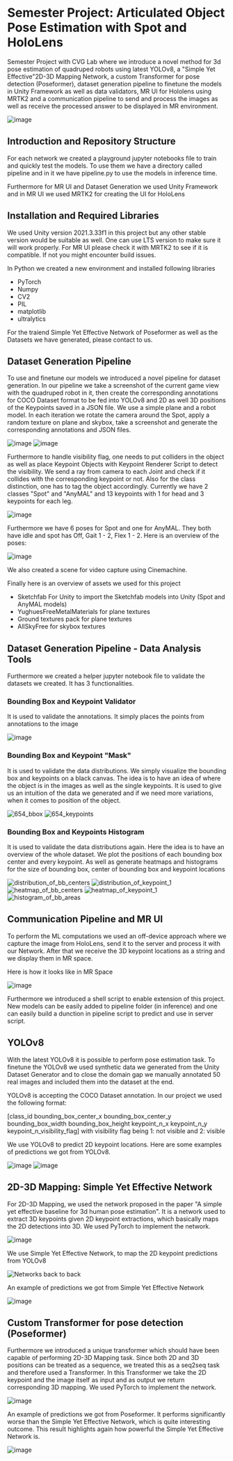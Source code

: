 # Semester Project: Articulated Object Pose Estimation with Spot and HoloLens
Semester Project with CVG Lab where we introduce a novel method for 3d pose estimation of quadruped robots using latest YOLOv8, a "Simple Yet Effective"2D-3D Mapping Network, a custom Transformer for pose detection (Poseformer), dataset generation pipeline to finetune the models in Unity Framework as well as data validators, MR UI for Hololens using MRTK2 and a communication pipeline to send and process the images as well as receive the processed answer to be displayed in MR environment.

![image](https://github.com/sarpermelikertekin/semester-project-Articulated-Object-Pose-Estimation-with-Spot-and-HoloLens/assets/49168444/90496aff-5b4f-426d-a3be-7ec04833e7ec)

## Introduction and Repository Structure
For each network we created a playground jupyter notebooks file to train and quickly test the models. To use them we have a directory called pipeline and in it we have pipeline.py to use the models in inference time.

Furthermore for MR UI and Dataset Generation we used Unity Framework and in MR UI we used MRTK2 for creating the UI for HoloLens

## Installation and Required Libraries
We used Unity version 2021.3.33f1 in this project but any other stable version would be suitable as well. One can use LTS version to make sure it will work properly. For MR UI please check it with MRTK2 to see if it is compatible. If not you might encounter build issues.

In Python we created a new environment and installed following libraries
- PyTorch
- Numpy
- CV2
- PIL
- matplotlib
- ultralytics

For the traiend Simple Yet Effective Network of Poseformer as well as the Datasets we have generated, please contact to us.

## Dataset Generation Pipeline
To use and finetune our models we introduced a novel pipeline for dataset generation. In our pipeline we take a screenshot of the current game view with the quadruped robot in it, then create the corresponding annotations for COCO Dataset format to be fed into YOLOv8 and 2D as well 3D positions of the Keypoints saved in a JSON file. We use a simple plane and a robot model. In each iteration we rotate the camera around the Spot, apply a random texture on plane and skybox, take a screenshot and generate the corresponding annotations and JSON files.

![image](https://github.com/sarpermelikertekin/semester-project-Articulated-Object-Pose-Estimation-with-Spot-and-HoloLens/assets/49168444/78e0a860-15e4-40a1-8caa-2bec0dc9ee32)
![image](https://github.com/sarpermelikertekin/semester-project-Articulated-Object-Pose-Estimation-with-Spot-and-HoloLens/assets/49168444/5aaa9a34-452c-4a3e-94da-07e3db28cf93)

Furthermore to handle visibility flag, one needs to put colliders in the object as well as place Keypoint Objects with Keypoint Renderer Script to detect the visibility. We send a ray from camera to each Joint and check if it collides with the corresponding keypoint or not. Also for the class distinction, one has to tag the object accordingly. Currently we have 2 classes "Spot" and "AnyMAL" and 13 keypoints with 1 for head and 3 keypoints for each leg.

![image](https://github.com/sarpermelikertekin/semester-project-Articulated-Object-Pose-Estimation-with-Spot-and-HoloLens/assets/49168444/11306267-62b9-499c-85ed-1bb6569af262)

Furthermore we have 6 poses for Spot and one for AnyMAL. They both have idle and spot has Off, Gait 1 - 2, Flex 1 - 2. Here is an overview of the poses:

![image](https://github.com/sarpermelikertekin/semester-project-Articulated-Object-Pose-Estimation-with-Spot-and-HoloLens/assets/49168444/ccee7b4d-3a31-4cd5-9af6-18ab123b250e)

We also created a scene for video capture using Cinemachine.

Finally here is an overview of assets we used for this project
- Sketchfab For Unity to import the Sketchfab models into Unity (Spot and AnyMAL models)
- YughuesFreeMetalMaterials for plane textures
- Ground textures pack for plane textures
- AllSkyFree for skybox textures

## Dataset Generation Pipeline - Data Analysis Tools
Furthermore we created a helper jupyter notebook file to validate the datasets we created. It has 3 functionalities.

### Bounding Box and Keypoint Validator
It is used to validate the annotations. It simply places the points from annotations to the image

![image](https://github.com/sarpermelikertekin/semester-project-Articulated-Object-Pose-Estimation-with-Spot-and-HoloLens/assets/49168444/56c64aac-2f6d-433a-9184-fdc99ab30bfe)

### Bounding Box and Keypoint "Mask"
It is used to validate the data distributions. We simply visualize the bounding box and keypoints on a black canvas. The idea is to have an idea of where the object is in the images as well as the single keypoints. It is used to give us an intuition of the data we generated and if we need more variations, when it comes to position of the object.

![654_bbox](https://github.com/sarpermelikertekin/semester-project-Articulated-Object-Pose-Estimation-with-Spot-and-HoloLens/assets/49168444/73138f03-295b-43b0-b04e-4347b5f0bb0a)
![654_keypoints](https://github.com/sarpermelikertekin/semester-project-Articulated-Object-Pose-Estimation-with-Spot-and-HoloLens/assets/49168444/41b8bbbe-d134-409e-9cff-11d2736b76fa)

### Bounding Box and Keypoints Histogram
It is used to validate the data distributions again. Here the idea is to have an overview of the whole dataset. We plot the positions of each bounding box center and every keypoint. As well as generate heatmaps and histograms for the size of bounding box, center of bounding box and keypoint locations

![distribution_of_bb_centers](https://github.com/sarpermelikertekin/semester-project-Articulated-Object-Pose-Estimation-with-Spot-and-HoloLens/assets/49168444/19095625-fb2b-4c9e-8102-c64b2d64adbf)
![distribution_of_keypoint_1](https://github.com/sarpermelikertekin/semester-project-Articulated-Object-Pose-Estimation-with-Spot-and-HoloLens/assets/49168444/74cbf26f-2bd1-4f33-ab2e-7aca49ed235d)
![heatmap_of_bb_centers](https://github.com/sarpermelikertekin/semester-project-Articulated-Object-Pose-Estimation-with-Spot-and-HoloLens/assets/49168444/39e13692-50a1-457c-a958-a92e4852fbb1)
![heatmap_of_keypoint_1](https://github.com/sarpermelikertekin/semester-project-Articulated-Object-Pose-Estimation-with-Spot-and-HoloLens/assets/49168444/ea6bd57f-9f5f-4336-b2fa-ebb02b025f8f)
![histogram_of_bb_areas](https://github.com/sarpermelikertekin/semester-project-Articulated-Object-Pose-Estimation-with-Spot-and-HoloLens/assets/49168444/b8a107ac-0585-4b48-a840-1d1fc46dd4bf)

## Communication Pipeline and MR UI
To perform the ML computations we used an off-device approach where we capture the image from HoloLens, send it to the server and process it with our Network. After that we receive the 3D keypoint locations as a string and we display them in MR space.

Here is how it looks like in MR Space

![image](https://github.com/sarpermelikertekin/semester-project-Articulated-Object-Pose-Estimation-with-Spot-and-HoloLens/assets/49168444/eb6aac49-9c3a-42ef-83d6-cf032c107d14)

Furthermore we introduced a shell script to enable extension of this project. New models can be easily added to pipeline folder (in inference) and one can easily build a dunction in pipeline script to predict and use in server script.

## YOLOv8
With the latest YOLOv8 it is possible to perform pose estimation task. To finetune the YOLOv8 we used synthetic data we generated from the Unity Dataset Generator and to close the domain gap we manually annotated 50 real images and included them into the dataset at the end.

YOLOv8 is accepting the COCO Dataset annotation. In our project we used the following format: 

[class_id bounding_box_center_x bounding_box_center_y bounding_box_width bounding_box_height keypoint_n_x keypoint_n_y keypoint_n_visibility_flag] with visibility flag being 1: not visible and 2: visible

We use YOLOv8 to predict 2D keypoint locations. Here are some examples of predictions we got from YOLOv8.

![image](https://github.com/sarpermelikertekin/semester-project-Articulated-Object-Pose-Estimation-with-Spot-and-HoloLens/assets/49168444/1b413b26-f4f8-420d-b227-e33fe83ad1fd)
![image](https://github.com/sarpermelikertekin/semester-project-Articulated-Object-Pose-Estimation-with-Spot-and-HoloLens/assets/49168444/87884a8a-ca38-45ad-902c-b339a6b91690)


## 2D-3D Mapping: Simple Yet Effective Network
For 2D-3D Mapping, we used the network proposed in the paper "A simple yet effective baseline for 3d human pose estimation". It is a network used to extract 3D keypoints given 2D keypoint extractions, which basically maps the 2D detections into 3D. We used PyTorch to implement the network.

![image](https://github.com/sarpermelikertekin/semester-project-Articulated-Object-Pose-Estimation-with-Spot-and-HoloLens/assets/49168444/3b5e9430-2123-42f4-99e1-acb732a81537)

We use Simple Yet Effective Network, to map the 2D keypoint predictions from YOLOv8 

![Networks back to back](https://github.com/sarpermelikertekin/semester-project-Articulated-Object-Pose-Estimation-with-Spot-and-HoloLens/assets/49168444/345050d5-40ca-4f4d-9677-2d445f118ed3)

An example of predictions we got from Simple Yet Effective Network

![image](https://github.com/sarpermelikertekin/semester-project-Articulated-Object-Pose-Estimation-with-Spot-and-HoloLens/assets/49168444/99de42d7-497c-4c85-9ce5-bc27a7c806d5)

## Custom Transformer for pose detection (Poseformer)
Furthermore we introduced a unique transformer which should have been capable of performing 2D-3D Mapping task. Since both 2D and 3D positions can be treated as a sequence, we treated this as a seq2seq task and therefore used a Transformer. In this Transformer we take the 2D keypoint and the image itself as input and as output we return corresponding 3D mapping. We used PyTorch to implement the network.

![image](https://github.com/sarpermelikertekin/semester-project-Articulated-Object-Pose-Estimation-with-Spot-and-HoloLens/assets/49168444/3695c1d3-f510-402f-9563-2f486756cfd4)

An example of predictions we got from Poseformer. It performs significantly worse than the Simple Yet Effective Network, which is quite interesting outcome. This result highlights again how powerful the Simple Yet Effective Network is.

![image](https://github.com/sarpermelikertekin/semester-project-Articulated-Object-Pose-Estimation-with-Spot-and-HoloLens/assets/49168444/8f4dd1e6-64b0-495f-9366-c0487f255f46)
